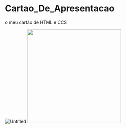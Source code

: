 # Cartao_De_Apresentacao
o meu cartão de HTML e CCS

![Untitled](https://github.com/Tichaneves/Cartao_De_Apresentacao/assets/163184037/9644bcf6-a17a-436a-af58-e468da131494)
<img src="https://github.com/Tichaneves/Cartao_De_Apresentacao/assets/163184037/9644bcf6-a17a-436a-af58-e468da131494"  width="300">


